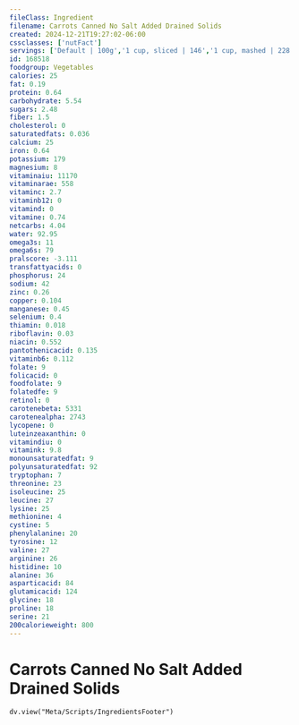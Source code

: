 ```yaml
---
fileClass: Ingredient
filename: Carrots Canned No Salt Added Drained Solids
created: 2024-12-21T19:27:02-06:00
cssclasses: ['nutFact']
servings: ['Default | 100g','1 cup, sliced | 146','1 cup, mashed | 228','1 slice | 2.8','1 can (303 x 406) | 284']
id: 168518
foodgroup: Vegetables
calories: 25
fat: 0.19
protein: 0.64
carbohydrate: 5.54
sugars: 2.48
fiber: 1.5
cholesterol: 0
saturatedfats: 0.036
calcium: 25
iron: 0.64
potassium: 179
magnesium: 8
vitaminaiu: 11170
vitaminarae: 558
vitaminc: 2.7
vitaminb12: 0
vitamind: 0
vitamine: 0.74
netcarbs: 4.04
water: 92.95
omega3s: 11
omega6s: 79
pralscore: -3.111
transfattyacids: 0
phosphorus: 24
sodium: 42
zinc: 0.26
copper: 0.104
manganese: 0.45
selenium: 0.4
thiamin: 0.018
riboflavin: 0.03
niacin: 0.552
pantothenicacid: 0.135
vitaminb6: 0.112
folate: 9
folicacid: 0
foodfolate: 9
folatedfe: 9
retinol: 0
carotenebeta: 5331
carotenealpha: 2743
lycopene: 0
luteinzeaxanthin: 0
vitamindiu: 0
vitamink: 9.8
monounsaturatedfat: 9
polyunsaturatedfat: 92
tryptophan: 7
threonine: 23
isoleucine: 25
leucine: 27
lysine: 25
methionine: 4
cystine: 5
phenylalanine: 20
tyrosine: 12
valine: 27
arginine: 26
histidine: 10
alanine: 36
asparticacid: 84
glutamicacid: 124
glycine: 18
proline: 18
serine: 21
200calorieweight: 800
---
```


# Carrots Canned No Salt Added Drained Solids

```dataviewjs
dv.view("Meta/Scripts/IngredientsFooter")
```